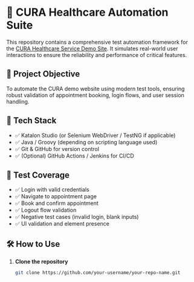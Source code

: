 # 🏥 CURA Healthcare Automation Suite

This repository contains a comprehensive test automation framework for the [CURA Healthcare Service Demo Site](https://katalon-demo-cura.herokuapp.com/). It simulates real-world user interactions to ensure the reliability and performance of critical features.

## 📌 Project Objective

To automate the CURA demo website using modern test tools, ensuring robust validation of appointment booking, login flows, and user session handling.

## 🚀 Tech Stack

- ✅ Katalon Studio (or Selenium WebDriver / TestNG if applicable)
- ✅ Java / Groovy (depending on scripting language used)
- ✅ Git & GitHub for version control
- ✅ (Optional) GitHub Actions / Jenkins for CI/CD

## 🧪 Test Coverage

- ✅ Login with valid credentials
- ✅ Navigate to appointment page
- ✅ Book and confirm appointment
- ✅ Logout flow validation
- ✅ Negative test cases (invalid login, blank inputs)
- ✅ UI validation and element presence

## 🛠️ How to Use

1. **Clone the repository**
   ```bash
   git clone https://github.com/your-username/your-repo-name.git
